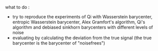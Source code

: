 what to do :
- try to reproduce the experiments of Qi with Wasserstein barycenter, entropic Wasserstein barycenter, Alex Gramfort's algorithm, Qi's algorithm and debiased sinkhorn barycenters with different levels of noise
- evaluating by calculating the deviation from the true signal (the true barycenter is the barycenter of "noisefrees")

